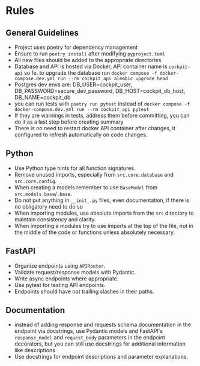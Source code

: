 # Rules

## General Guidelines

- Project uses poetry for dependency management
- Ensure to run `poetry install` after modifying `pyproject.toml`
- All new files should be added to the appropriate directories
- Database and API is hosted via Docker, API container name is `cockpit-api` so fe. to upgrade the database run `docker compose -f docker-compose.dev.yml run --rm cockpit_api alembic upgrade head`
- Postgres dev envs are: DB_USER=cockpit_user, DB_PASSWORD=secure_dev_password, DB_HOST=cockpit_db_host, DB_NAME=cockpit_db
- you can run tests with `poetry run pytest` instead of `docker compose -f docker-compose.dev.yml run --rm cockpit_api pytest`
- If they are warnings in tests, address them before committing, you can do it as a last step before creating summary
- There is no need to restart docker API container after changes, it configured to refresh automatically on code changes.

## Python

- Use Python type hints for all function signatures.
- Remove unused imports, especially from `src.core.database` and `src.core.config`.
- When creating a models remember to use `BaseModel` from `src.models.base`/`.base`.
- Do not put anything in `__init_.py` files, even documentation, if there is no obligatory need to do so
- When importing modules, use absolute imports from the `src` directory to maintain consistency and clarity.
- When importing a modules try to use imports at the top of the file, not in the middle of the code or functions unless absolutely necessary.

## FastAPI

- Organize endpoints using `APIRouter`.
- Validate request/response models with Pydantic.
- Write async endpoints where appropriate.
- Use pytest for testing API endpoints.
- Endpoints should have not trailing slashes in their paths.

## Documentation

- instead of adding response and requests schema documentation in the endpoint via docstrings, use Pydantic models and FastAPI's `response_model` and `request_body` parameters in the endpoint decorators, but you can still use docstrings for additional information like descriptions
- Use docstrings for endpoint descriptions and parameter explanations.
